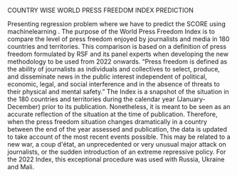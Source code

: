 
COUNTRY WISE WORLD PRESS FREEDOM INDEX PREDICTION 
 
Presenting regression problem where we have to predict the SCORE using machinelearning .
The purpose of the World Press Freedom Index is to compare the level of press freedom enjoyed by journalists and media in 180 countries and territories. This comparison is based on a definition of press freedom formulated by RSF and its panel experts when developing the new methodology to be used from 2022 onwards. “Press freedom is defined as the ability of journalists as individuals and collectives to select, produce, and disseminate news in the public interest independent of political, economic, legal, and social interference and in the absence of threats to their physical and mental safety.” The Index is a snapshot of the situation in the 180 countries and territories during the calendar year (January-December) prior to its publication. Nonetheless, it is meant to be seen as an accurate reflection of the situation at the time of publication. Therefore, when the press freedom situation changes dramatically in a country between the end of the year assessed and publication, the data is updated to take account of the most recent events possible. This may be related to a new war, a coup d'état, an unprecedented or very unusual major attack on journalists, or the sudden introduction of an extreme repressive policy. For the 2022 Index, this exceptional procedure was used with Russia, Ukraine and Mali. 

